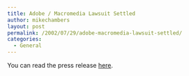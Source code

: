 ```yaml
---
title: Adobe / Macromedia Lawsuit Settled
author: mikechambers
layout: post
permalink: /2002/07/29/adobe-macromedia-lawsuit-settled/
categories:
  - General
---
```



You can read the press release [here][1].

 [1]: http://www.macromedia.com/macromedia/proom/pr/2002/adobe_macromedia.html